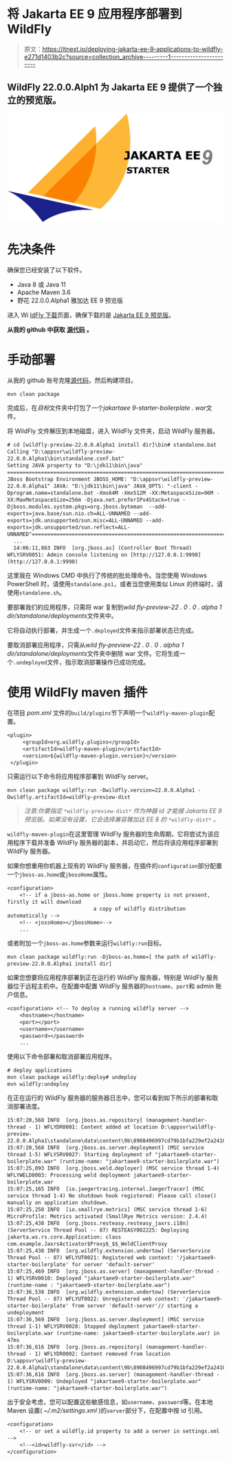# 将 Jakarta EE 9 应用程序部署到 WildFly

> 原文：<https://itnext.io/deploying-jakarta-ee-9-applications-to-wildfly-e271d1403b2c?source=collection_archive---------1----------------------->

## WildFly 22.0.0.Alph1 为 Jakarta EE 9 提供了一个独立的预览版。

![](img/bbe525b66addc9069a161aebd3e74370.png)

# 先决条件

确保您已经安装了以下软件。

*   Java 8 或 Java 11
*   Apache Maven 3.6
*   野花 22.0.0.Alpha1 雅加达 EE 9 预览版

进入 Wi [ldFly 下载](https://www.wildfly.org/downloads/)页面，确保下载的是 [Jakarta EE 9 预览版](https://download.jboss.org/wildfly/22.0.0.Alpha1/wildfly-preview-22.0.0.Alpha1.zip)。

**从我的 github 中获取** [**源代码**](https://github.com/hantsy/jakartaee9-starter-boilerplate) **。**

# 手动部署

从我的 github 账号克隆[源代码](https://github.com/hantsy/jakartaee9-starter-boilerplate)，然后构建项目。

```
mvn clean package
```

完成后，在*目标*文件夹中打包了一个*jakartaee 9-starter-boilerplate . war*文件。

将 WildFly 文件解压到本地磁盘，进入 WildFly 文件夹，启动 WildFly 服务器。

```
# cd [wildfly-preview-22.0.0.Alpha1 install dir]\bin# standalone.bat
Calling "D:\appsvr\wildfly-preview-22.0.0.Alpha1\bin\standalone.conf.bat"
Setting JAVA property to "D:\jdk11\bin\java"
=============================================================================== JBoss Bootstrap Environment JBOSS_HOME: "D:\appsvr\wildfly-preview-22.0.0.Alpha1" JAVA: "D:\jdk11\bin\java" JAVA_OPTS: "-client -Dprogram.name=standalone.bat -Xms64M -Xmx512M -XX:MetaspaceSize=96M -XX:MaxMetaspaceSize=256m -Djava.net.preferIPv4Stack=true -Djboss.modules.system.pkgs=org.jboss.byteman  --add-exports=java.base/sun.nio.ch=ALL-UNNAMED --add-exports=jdk.unsupported/sun.misc=ALL-UNNAMED --add-exports=jdk.unsupported/sun.reflect=ALL-UNNAMED"===============================================================================
  ...
  14:06:11,863 INFO  [org.jboss.as] (Controller Boot Thread) WFLYSRV0051: Admin console listening on [http://127.0.0.1:9990](http://127.0.0.1:9990)
```

这里我在 Windows CMD 中执行了传统的批处理命令。当您使用 Windows PowerShell 时，请使用`standalone.ps1`，或者当您使用类似 Linux 的终端时，请使用`standalone.sh`。

要部署我们的应用程序，只需将 war 复制到*wild fly-preview-22 . 0 . 0 . alpha 1 dir/standalone/deployments*文件夹中。

它将自动执行部署，并生成一个`.deployed`文件来指示部署状态已完成。

要取消部署应用程序，只需从*wild fly-preview-22 . 0 . 0 . alpha 1 dir/standalone/deployments*文件夹中删除 war 文件。它将生成一个`.undeployed`文件，指示取消部署操作已成功完成。

# 使用 WildFly maven 插件

在项目 *pom.xml* 文件的`build/plugins`节下声明一个`wildfly-maven-plugin`配置。

```
<plugin>
     <groupId>org.wildfly.plugins</groupId>
     <artifactId>wildfly-maven-plugin</artifactId>
     <version>${wildfly-maven-plugin.version}</version>
 </plugin>
```

只需运行以下命令将应用程序部署到 WildFly server。

```
mvn clean package wildfly:run -Dwildfly.version=22.0.0.Alpha1 -Dwildfly.artifactId=wildfly-preview-dist
```

> *注意:你要指定* `*wildfly-preview-dist*` *作为神器 id 才能接 Jakarta EE 9 预览版。如果没有设置，它会选择兼容雅加达 EE 8 的* `*wildfly-dist*` *。*

`wildfly-maven-plugin`在这里管理 WildFly 服务器的生命周期，它将尝试为该应用程序下载并准备 WildFly 服务器的副本，并启动它，然后将该应用程序部署到 WildFly 服务器。

如果你想重用你机器上现有的 WildFly 服务器，在插件的`configuration`部分配置一个`jboss-as.home`或`jbossHome`属性。

```
<configuration>
    <!-- if a jboss-as.home or jboss.home property is not present, firstly it will download
                            a copy of wildfly distribution automatically -->
    <!-- <jossHome></jbossHome>-->
    ...
```

或者附加一个`jboss-as.home`参数来运行`wildfly:run`目标。

```
mvn clean package wildfly:run -Djboss-as.home=[ the path of wildfly-preview-22.0.0.Alpha1 install dir]
```

如果您想要将应用程序部署到正在运行的 WildFly 服务器，特别是 WildFly 服务器位于远程主机中。在配置中配置 WildFly 服务器的`hostname`、`port`和 admin 账户信息。

```
<configuration> <!-- To deploy a running wildfly server -->
    <hostname></hostname>
    <port></port>
    <username></username>
    <password></password>
    ...
```

使用以下命令部署和取消部署应用程序。

```
# deploy applications
mvn clean package wildfly:deploy# undeploy 
mvn wildfly:undeploy
```

在正在运行的 WildFly 服务器的服务器日志中，您可以看到如下所示的部署和取消部署进度。

```
15:07:20,568 INFO  [org.jboss.as.repository] (management-handler-thread - 1) WFLYDR0001: Content added at location D:\appsvr\wildfly-preview-22.0.0.Alpha1\standalone\data\content\9b\8908496997cd79b1bfa229ef2a24107315b429\content
15:07:20,568 INFO  [org.jboss.as.server.deployment] (MSC service thread 1-5) WFLYSRV0027: Starting deployment of "jakartaee9-starter-boilerplate.war" (runtime-name: "jakartaee9-starter-boilerplate.war")
15:07:25,093 INFO  [org.jboss.weld.deployer] (MSC service thread 1-4) WFLYWELD0003: Processing weld deployment jakartaee9-starter-boilerplate.war
15:07:25,165 INFO  [io.jaegertracing.internal.JaegerTracer] (MSC service thread 1-4) No shutdown hook registered: Please call close() manually on application shutdown.
15:07:25,250 INFO  [io.smallrye.metrics] (MSC service thread 1-6) MicroProfile: Metrics activated (SmallRye Metrics version: 2.4.4)
15:07:25,438 INFO  [org.jboss.resteasy.resteasy_jaxrs.i18n] (ServerService Thread Pool -- 87) RESTEASY002225: Deploying jakarta.ws.rs.core.Application: class com.example.JaxrsActivator$Proxy$_$$_WeldClientProxy
15:07:25,438 INFO  [org.wildfly.extension.undertow] (ServerService Thread Pool -- 87) WFLYUT0021: Registered web context: '/jakartaee9-starter-boilerplate' for server 'default-server'
15:07:25,469 INFO  [org.jboss.as.server] (management-handler-thread - 1) WFLYSRV0010: Deployed "jakartaee9-starter-boilerplate.war" (runtime-name : "jakartaee9-starter-boilerplate.war")
15:07:36,538 INFO  [org.wildfly.extension.undertow] (ServerService Thread Pool -- 87) WFLYUT0022: Unregistered web context: '/jakartaee9-starter-boilerplate' from server 'default-server'// starting a undeployment
15:07:36,569 INFO  [org.jboss.as.server.deployment] (MSC service thread 1-1) WFLYSRV0028: Stopped deployment jakartaee9-starter-boilerplate.war (runtime-name: jakartaee9-starter-boilerplate.war) in 47ms
15:07:36,616 INFO  [org.jboss.as.repository] (management-handler-thread - 1) WFLYDR0002: Content removed from location D:\appsvr\wildfly-preview-22.0.0.Alpha1\standalone\data\content\9b\8908496997cd79b1bfa229ef2a24107315b429\content
15:07:36,616 INFO  [org.jboss.as.server] (management-handler-thread - 1) WFLYSRV0009: Undeployed "jakartaee9-starter-boilerplate.war" (runtime-name: "jakartaee9-starter-boilerplate.war")
```

出于安全考虑，您可以配置这些敏感信息，如`username`、`password`等。在本地 Maven 设置( *~/.m2/settings.xml* )的`server`部分下，在配置中按 id 引用。

```
<configuration>
    <!-- or set a wildfly.id property to add a server in settings.xml -->
    <!--<id>wildfly-svr</id> -->
</configuration>
```